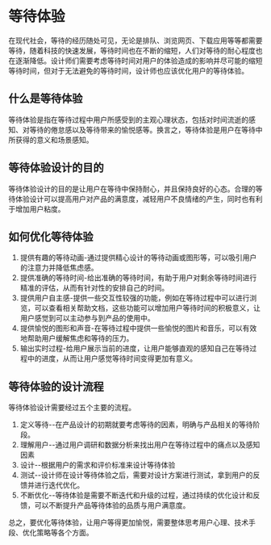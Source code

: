 # 等待体验

在现代社会，等待的经历随处可见，无论是排队、浏览网页、下载应用等等都需要等待，随着科技的快速发展，等待时间也在不断的缩短，人们对等待的耐心程度也在逐渐降低。设计师们需要考虑等待时间对用户的体验造成的影响并尽可能的缩短等待时间，但对于无法避免的等待时间，设计师也应该优化用户的等待体验。

## 什么是等待体验

等待体验是指在等待过程中用户所感受到的主观心理状态，包括对时间流逝的感知、对等待的倦怠感以及等待带来的愉悦感等。换言之，等待体验是用户在等待中所获得的意义和场景感知。

## 等待体验设计的目的

等待体验设计的目的是让用户在等待中保持耐心，并且保持良好的心态。合理的等待体验设计可以提高用户对产品的满意度，减轻用户不良情绪的产生，同时也有利于增加用户粘度。

## 如何优化等待体验

1. 提供有趣的等待动画-通过提供精心设计的等待动画或图形等，可以吸引用户的注意力并降低焦虑感。
2. 提供准确的等待时间-给出准确的等待时间，有助于用户对剩余等待时间进行精准的评估，从而有针对性的安排自己的时间。
3. 提供用户自主感-提供一些交互性较强的功能，例如在等待过程中可以进行浏览，可以查看相关帮助文档，这些功能可以增加用户等待时间的积极意义，让用户感觉到可以主动参与到产品的使用中。
4. 提供愉悦的图形和声音-在等待过程中提供一些愉悦的图片和音乐，可以有效地帮助用户缓解焦虑和等待的压力。
5. 输出实时过程-给用户展示当前的进度，让用户能够直观的感知自己在等待过程中的进度，从而让用户感觉等待时间变得更加有意义。

## 等待体验的设计流程

等待体验设计需要经过五个主要的流程。

1. 定义等待--在产品设计的初期就要考虑等待的因素，明确与产品相关的等待阶段。
2. 理解用户--通过用户调研和数据分析来找出用户在等待过程中的痛点以及感知因素
3. 设计--根据用户的需求和评价标准来设计等待体验
4. 测试--设计师在设计等待体验之后，需要对设计方案进行测试，拿到用户的反馈并进行迭代优化。
5. 不断优化--等待体验是需要不断迭代和升级的过程，通过持续的优化设计和反馈，可以不断提升产品等待体验的品质与用户满意度。

总之，要优化等待体验，让用户等得更加愉悦，需要整体思考用户心理、技术手段、优化策略等各个方面。